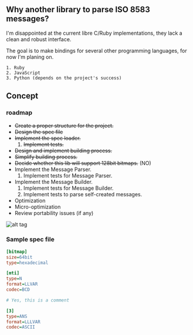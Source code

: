 Why another library to parse ISO 8583 messages?
---
I'm disappointed at the current libre C/Ruby implementations, they lack a clean
and robust interface.

The goal is to make bindings for several other programming languages, for now
I'm planing on.

    1. Ruby
    2. JavaScript
    3. Python (depends on the project's success)

Concept
---
### roadmap
- ~~Create a proper structure for the project.~~
- ~~Design the spec file~~
- ~~Implement the spec loader.~~
    1. ~~Implement tests.~~
- ~~Design and implement building process.~~
- ~~Simplify building process.~~
- ~~Decide whether this lib will support 128bit bitmaps.~~ (NO)
- Implement the Message Parser.
    1. Implement tests for Message Parser.
- Implement the Message Builder.
    1. Implement tests for Message Builder.
    2. Implement tests to parse self-created messages.
- Optimization
- Micro-optimization
- Review portability issues (if any)

![alt tag](http://i.imgur.com/1no6Xm4.png)

### Sample spec file
```ini
[bitmap]
size=64bit
type=hexadecimal

[mti]
type=N
format=LLVAR
codec=BCD

# Yes, this is a comment

[3]
type=ANS
format=LLLVAR
codec=ASCII
```
